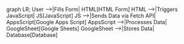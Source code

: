 graph LR;
    User -->|Fills Form| HTML[HTML Form]
    HTML -->|Triggers JavaScript| JS[JavaScript]
    JS -->|Sends Data via Fetch API| AppsScript[Google Apps Script]
    AppsScript -->|Processes Data| GoogleSheet[Google Sheets]
    GoogleSheet -->|Stores Data| Database[Database]
